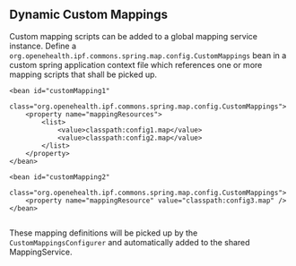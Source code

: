 ## Dynamic Custom Mappings

Custom mapping scripts can be added to a global mapping service instance.
Define a `org.openehealth.ipf.commons.spring.map.config.CustomMappings` bean in a custom spring application context file which references
one or more mapping scripts that shall be picked up.

```
<bean id="customMapping1"
      class="org.openehealth.ipf.commons.spring.map.config.CustomMappings">
    <property name="mappingResources">
        <list>
            <value>classpath:config1.map</value>
            <value>classpath:config2.map</value>
        </list>
    </property>
</bean>

<bean id="customMapping2"
      class="org.openehealth.ipf.commons.spring.map.config.CustomMappings">
    <property name="mappingResource" value="classpath:config3.map" />
</bean>


```

These mapping definitions will be picked up by the `CustomMappingsConfigurer` and automatically added
to the shared MappingService.